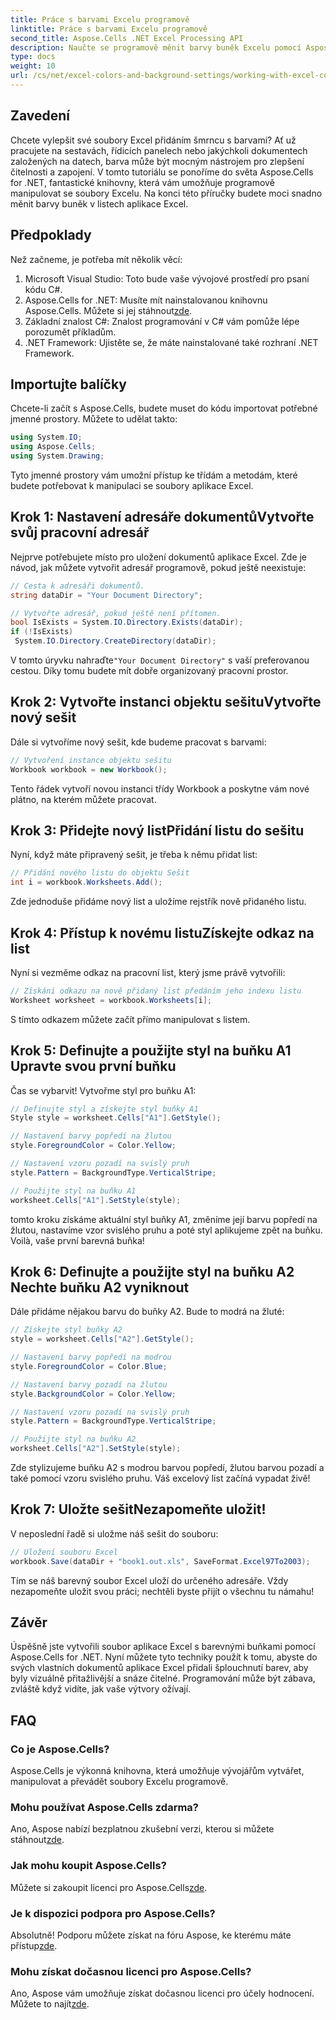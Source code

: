 ```yaml
---
title: Práce s barvami Excelu programově
linktitle: Práce s barvami Excelu programově
second_title: Aspose.Cells .NET Excel Processing API
description: Naučte se programově měnit barvy buněk Excelu pomocí Aspose.Cells for .NET pomocí tohoto podrobného průvodce a pozvedněte svou prezentaci dat.
type: docs
weight: 10
url: /cs/net/excel-colors-and-background-settings/working-with-excel-colors/
---
```

## Zavedení
Chcete vylepšit své soubory Excel přidáním šmrncu s barvami? Ať už pracujete na sestavách, řídicích panelech nebo jakýchkoli dokumentech založených na datech, barva může být mocným nástrojem pro zlepšení čitelnosti a zapojení. V tomto tutoriálu se ponoříme do světa Aspose.Cells for .NET, fantastické knihovny, která vám umožňuje programově manipulovat se soubory Excelu. Na konci této příručky budete moci snadno měnit barvy buněk v listech aplikace Excel.

## Předpoklady
Než začneme, je potřeba mít několik věcí:

1. Microsoft Visual Studio: Toto bude vaše vývojové prostředí pro psaní kódu C#.
2.  Aspose.Cells for .NET: Musíte mít nainstalovanou knihovnu Aspose.Cells. Můžete si jej stáhnout[zde](https://releases.aspose.com/cells/net/).
3. Základní znalost C#: Znalost programování v C# vám pomůže lépe porozumět příkladům.
4. .NET Framework: Ujistěte se, že máte nainstalované také rozhraní .NET Framework.

## Importujte balíčky
Chcete-li začít s Aspose.Cells, budete muset do kódu importovat potřebné jmenné prostory. Můžete to udělat takto:

```csharp
using System.IO;
using Aspose.Cells;
using System.Drawing;
```

Tyto jmenné prostory vám umožní přístup ke třídám a metodám, které budete potřebovat k manipulaci se soubory aplikace Excel.

## Krok 1: Nastavení adresáře dokumentůVytvořte svůj pracovní adresář

Nejprve potřebujete místo pro uložení dokumentů aplikace Excel. Zde je návod, jak můžete vytvořit adresář programově, pokud ještě neexistuje:

```csharp
// Cesta k adresáři dokumentů.
string dataDir = "Your Document Directory";

// Vytvořte adresář, pokud ještě není přítomen.
bool IsExists = System.IO.Directory.Exists(dataDir);
if (!IsExists)
 System.IO.Directory.CreateDirectory(dataDir);
```

 V tomto úryvku nahraďte`"Your Document Directory"` s vaší preferovanou cestou. Díky tomu budete mít dobře organizovaný pracovní prostor.

## Krok 2: Vytvořte instanci objektu sešituVytvořte nový sešit

Dále si vytvoříme nový sešit, kde budeme pracovat s barvami:

```csharp
// Vytvoření instance objektu sešitu
Workbook workbook = new Workbook();
```

Tento řádek vytvoří novou instanci třídy Workbook a poskytne vám nové plátno, na kterém můžete pracovat.

## Krok 3: Přidejte nový listPřidání listu do sešitu

Nyní, když máte připravený sešit, je třeba k němu přidat list:

```csharp
// Přidání nového listu do objektu Sešit
int i = workbook.Worksheets.Add();
```

Zde jednoduše přidáme nový list a uložíme rejstřík nově přidaného listu.

## Krok 4: Přístup k novému listuZískejte odkaz na list

Nyní si vezměme odkaz na pracovní list, který jsme právě vytvořili:

```csharp
// Získání odkazu na nově přidaný list předáním jeho indexu listu
Worksheet worksheet = workbook.Worksheets[i];
```

S tímto odkazem můžete začít přímo manipulovat s listem.

## Krok 5: Definujte a použijte styl na buňku A1 Upravte svou první buňku

Čas se vybarvit! Vytvořme styl pro buňku A1:

```csharp
// Definujte styl a získejte styl buňky A1
Style style = worksheet.Cells["A1"].GetStyle();

// Nastavení barvy popředí na žlutou
style.ForegroundColor = Color.Yellow;

// Nastavení vzoru pozadí na svislý pruh
style.Pattern = BackgroundType.VerticalStripe;

// Použijte styl na buňku A1
worksheet.Cells["A1"].SetStyle(style);
```

tomto kroku získáme aktuální styl buňky A1, změníme její barvu popředí na žlutou, nastavíme vzor svislého pruhu a poté styl aplikujeme zpět na buňku. Voilà, vaše první barevná buňka!

## Krok 6: Definujte a použijte styl na buňku A2 Nechte buňku A2 vyniknout

Dále přidáme nějakou barvu do buňky A2. Bude to modrá na žluté:

```csharp
// Získejte styl buňky A2
style = worksheet.Cells["A2"].GetStyle();

// Nastavení barvy popředí na modrou
style.ForegroundColor = Color.Blue;

// Nastavení barvy pozadí na žlutou
style.BackgroundColor = Color.Yellow;

// Nastavení vzoru pozadí na svislý pruh
style.Pattern = BackgroundType.VerticalStripe;

// Použijte styl na buňku A2
worksheet.Cells["A2"].SetStyle(style);
```

Zde stylizujeme buňku A2 s modrou barvou popředí, žlutou barvou pozadí a také pomocí vzoru svislého pruhu. Váš excelový list začíná vypadat živě!

## Krok 7: Uložte sešitNezapomeňte uložit!

V neposlední řadě si uložme náš sešit do souboru:

```csharp
// Uložení souboru Excel
workbook.Save(dataDir + "book1.out.xls", SaveFormat.Excel97To2003);
```

Tím se náš barevný soubor Excel uloží do určeného adresáře. Vždy nezapomeňte uložit svou práci; nechtěli byste přijít o všechnu tu námahu!

## Závěr
Úspěšně jste vytvořili soubor aplikace Excel s barevnými buňkami pomocí Aspose.Cells for .NET. Nyní můžete tyto techniky použít k tomu, abyste do svých vlastních dokumentů aplikace Excel přidali šplouchnutí barev, aby byly vizuálně přitažlivější a snáze čitelné. Programování může být zábava, zvláště když vidíte, jak vaše výtvory ožívají.
## FAQ

### Co je Aspose.Cells?
Aspose.Cells je výkonná knihovna, která umožňuje vývojářům vytvářet, manipulovat a převádět soubory Excelu programově.

### Mohu používat Aspose.Cells zdarma?
 Ano, Aspose nabízí bezplatnou zkušební verzi, kterou si můžete stáhnout[zde](https://releases.aspose.com/).

### Jak mohu koupit Aspose.Cells?
 Můžete si zakoupit licenci pro Aspose.Cells[zde](https://purchase.aspose.com/buy).

### Je k dispozici podpora pro Aspose.Cells?
 Absolutně! Podporu můžete získat na fóru Aspose, ke kterému máte přístup[zde](https://forum.aspose.com/c/cells/9).

### Mohu získat dočasnou licenci pro Aspose.Cells?
 Ano, Aspose vám umožňuje získat dočasnou licenci pro účely hodnocení. Můžete to najít[zde](https://purchase.aspose.com/temporary-license/).